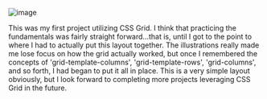 ![image](https://github.com/cdanderson76/bbcNewsClone/assets/138369806/bf8a2114-70cd-4387-90f1-89cf7d581e1b)

This was my first project utilizing CSS Grid.  I think that practicing the fundamentals was fairly straight forward...that is, until I got to the point to where I had to actually put this layout together.  The illustrations really made me lose focus on how the grid actually worked, but once I remembered the concepts of 'grid-template-columns', 'grid-template-rows', 'grid-columns', and so forth, I had began to put it all in place.  This is a very simple layout obviously, but I look forward to completing more projects leveraging CSS Grid in the future.
